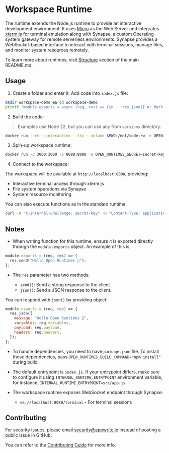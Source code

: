 # Workspace Runtime

The runtime extends the Node.js runtime to provide an interactive development environment. It uses [Micro](https://github.com/vercel/micro) as the Web Server and integrates [xterm.js](https://xtermjs.org/) for terminal emulation along with Synapse, a custom Operating system gateway for remote serverless environments. Synapse provides a WebSocket-based interface to interact with terminal sessions, manage files, and monitor system resources remotely.

To learn more about runtimes, visit [Structure](https://github.com/open-runtimes/open-runtimes#structure) section of the main README.md.

## Usage

1. Create a folder and enter it. Add code into `index.js` file:

```bash
mkdir workspace-demo && cd workspace-demo
printf "module.exports = async (req, res) => {\n    res.json({ n: Math.random() })\n}" > index.js
```

2. Build the code:

> Examples use Node 22, but you can use any from `versions` directory.

```bash
docker run --rm --interactive --tty --volume $PWD:/mnt/code:rw -e OPEN_RUNTIMES_ENTRYPOINT=index.js openruntimes/workspace:v4-22 sh helpers/build.sh "npm install"
```

3. Spin-up workspace runtime:

```bash
docker run -p 3000:3000 -p 8080:8080 -e OPEN_RUNTIMES_SECRET=secret-key --rm --interactive --tty --volume $PWD/code.tar.gz:/mnt/code/code.tar.gz:ro openruntimes/workspace:v4-22 sh helpers/start.sh
```

4. Connect to the workspace:

The workspace will be available at `http://localhost:8080`, providing:
- Interactive terminal access through xterm.js
- File system operations via Synapse
- System resource monitoring

You can also execute functions as in the standard runtime:

```bash
curl -H "X-Internal-Challenge: secret-key" -H "Content-Type: application/json" -X POST http://localhost:3000/ -d '{"payload": "{}"}'
```

## Notes

- When writing function for this runtime, ensure it is exported directly through the `module.exports` object. An example of this is:

```js
module.exports = (req, res) => {
  res.send("Hello Open Runtimes 👋");
};
```

- The `res` parameter has two methods:

  - `send()`: Send a string response to the client.
  - `json()`: Send a JSON response to the client.

You can respond with `json()` by providing object:

```js
module.exports = (req, res) => {
  res.json({
    message: "Hello Open Runtimes 👋",
    variables: req.variables,
    payload: req.payload,
    headers: req.headers,
  });
};
```

- To handle dependencies, you need to have `package.json` file. To install those dependencies, pass `OPEN_RUNTIMES_BUILD_COMMAND="npm install"` during build.

- The default entrypoint is `index.js`. If your entrypoint differs, make sure to configure it using `INTERNAL_RUNTIME_ENTRYPOINT` environment variable, for instance, `INTERNAL_RUNTIME_ENTRYPOINT=src/app.js`.

- The workspace runtime exposes WebSocket endpoint through Synapse:
  - `ws://localhost:8080/terminal` - For terminal sessions

## Contributing

For security issues, please email security@appwrite.io instead of posting a public issue in GitHub.

You can refer to the [Contributing Guide](https://github.com/open-runtimes/open-runtimes/blob/main/CONTRIBUTING.md) for more info.
